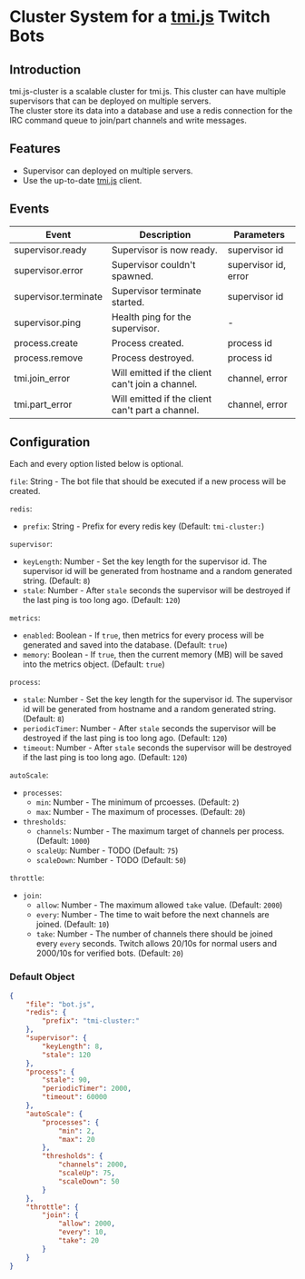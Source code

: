 # Cluster System for a [tmi.js](https://github.com/tmijs/tmi.js) Twitch Bots


## Introduction

tmi.js-cluster is a scalable cluster for tmi.js. This cluster can have multiple supervisors that can be deployed on multiple servers.  
The cluster store its data into a database and use a redis connection for the IRC command queue to join/part channels and write messages.

## Features

- Supervisor can deployed on multiple servers.
- Use the up-to-date [tmi.js](https://github.com/tmijs/tmi.js) client.

## Events

| Event                | Description                                      | Parameters           |
|----------------------|--------------------------------------------------|----------------------|
| supervisor.ready     | Supervisor is now ready.                         | supervisor id        |
| supervisor.error     | Supervisor couldn't spawned.                     | supervisor id, error |
| supervisor.terminate | Supervisor terminate started.                    | supervisor id        |
| supervisor.ping      | Health ping for the supervisor.                  | -                    |
| process.create       | Process created.                                 | process id           |
| process.remove       | Process destroyed.                               | process id           |
| tmi.join_error       | Will emitted if the client can't join a channel. | channel, error       |
| tmi.part_error       | Will emitted if the client can't part a channel. | channel, error       |

## Configuration

Each and every option listed below is optional.

`file`: String - The bot file that should be executed if a new process will be created.

`redis`:
- `prefix`: String - Prefix for every redis key (Default: `tmi-cluster:`)

`supervisor`:
- `keyLength`: Number - Set the key length for the supervisor id. The supervisor id will be generated from hostname and a random generated string. (Default: `8`)
- `stale`: Number - After `stale` seconds the supervisor will be destroyed if the last ping is too long ago. (Default: `120`)

`metrics`:
- `enabled`: Boolean - If `true`, then metrics for every process will be generated and saved into the database. (Default: `true`) 
- `memory`: Boolean - If `true`, then the current memory (MB) will be saved into the metrics object. (Default: `true`)

`process`:
- `stale`: Number - Set the key length for the supervisor id. The supervisor id will be generated from hostname and a random generated string. (Default: `8`)
- `periodicTimer`: Number - After `stale` seconds the supervisor will be destroyed if the last ping is too long ago. (Default: `120`)
- `timeout`: Number - After `stale` seconds the supervisor will be destroyed if the last ping is too long ago. (Default: `120`)

`autoScale`:
  - `processes`:
    - `min`: Number - The minimum of prcoesses. (Default: `2`)
    - `max`: Number - The maximum of processes. (Default: `20`)
  - `thresholds`:
    - `channels`: Number - The maximum target of channels per process. (Default: `1000`)
    - `scaleUp`: Number - TODO (Default: `75`)
    - `scaleDown`: Number - TODO (Default: `50`)

`throttle`:
- `join`:
  - `allow`: Number - The maximum allowed `take` value. (Default: `2000`)
  - `every`: Number - The time to wait before the next channels are joined. (Default: `10`)
  - `take`: Number - The number of channels there should be joined every `every` seconds. Twitch allows 20/10s for normal users and 2000/10s for verified bots. (Default: `20`)


### Default Object

```json
{
    "file": "bot.js",
    "redis": {
        "prefix": "tmi-cluster:"
    },
    "supervisor": {
        "keyLength": 8,
        "stale": 120
    },
    "process": {
        "stale": 90,
        "periodicTimer": 2000,
        "timeout": 60000
    },
    "autoScale": {
        "processes": {
            "min": 2,
            "max": 20
        },
        "thresholds": {
            "channels": 2000,
            "scaleUp": 75,
            "scaleDown": 50
        }
    },
    "throttle": {
        "join": {
            "allow": 2000,
            "every": 10,
            "take": 20
        }
    }
}
```
